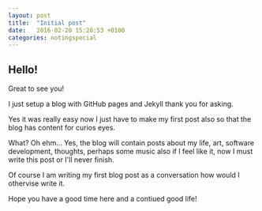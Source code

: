 ```yaml
---
layout: post
title:  "Initial post"
date:   2016-02-20 15:28:53 +0100
categories: notingspecial
---
```


Hello!
---

Great to see you!

I just setup a blog with GitHub pages and Jekyll thank you for asking.

Yes it was really easy now I just have to make my first post also
so that the blog has content for curios eyes.

What? Oh ehm... Yes, the blog will contain posts about my life, art, software development, thoughts,
perhaps some music also if I feel like it, now I must write this post or I'll never finish.

Of course I am writing my first blog post as a conversation how would I othervise write it.

Hope you have a good time here and a contiued good life!
